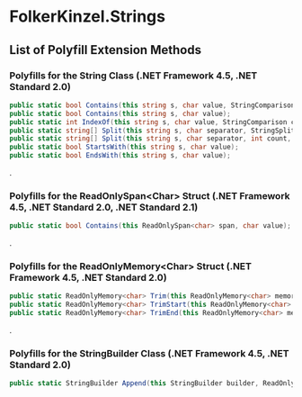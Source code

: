 # FolkerKinzel.Strings

## List of Polyfill Extension Methods

### Polyfills for the String Class (.NET Framework 4.5, .NET Standard 2.0)
```csharp
public static bool Contains(this string s, char value, StringComparison comparisonType);
public static bool Contains(this string s, char value);
public static int IndexOf(this string s, char value, StringComparison comparisonType);
public static string[] Split(this string s, char separator, StringSplitOptions options = StringSplitOptions.None);
public static string[] Split(this string s, char separator, int count, StringSplitOptions options = StringSplitOptions.None);
public static bool StartsWith(this string s, char value);
public static bool EndsWith(this string s, char value);
```
.

### Polyfills for the ReadOnlySpan&lt;Char&gt; Struct (.NET Framework 4.5, .NET Standard 2.0, .NET Standard 2.1)

```csharp
public static bool Contains(this ReadOnlySpan<char> span, char value);
```
.
### Polyfills for the ReadOnlyMemory&lt;Char&gt; Struct (.NET Framework 4.5, .NET Standard 2.0)
```csharp
public static ReadOnlyMemory<char> Trim(this ReadOnlyMemory<char> memory);
public static ReadOnlyMemory<char> TrimStart(this ReadOnlyMemory<char> memory);
public static ReadOnlyMemory<char> TrimEnd(this ReadOnlyMemory<char> memory);
```
.
### Polyfills for the StringBuilder Class (.NET Framework 4.5, .NET Standard 2.0)
```csharp
public static StringBuilder Append(this StringBuilder builder, ReadOnlySpan<char> value);
```